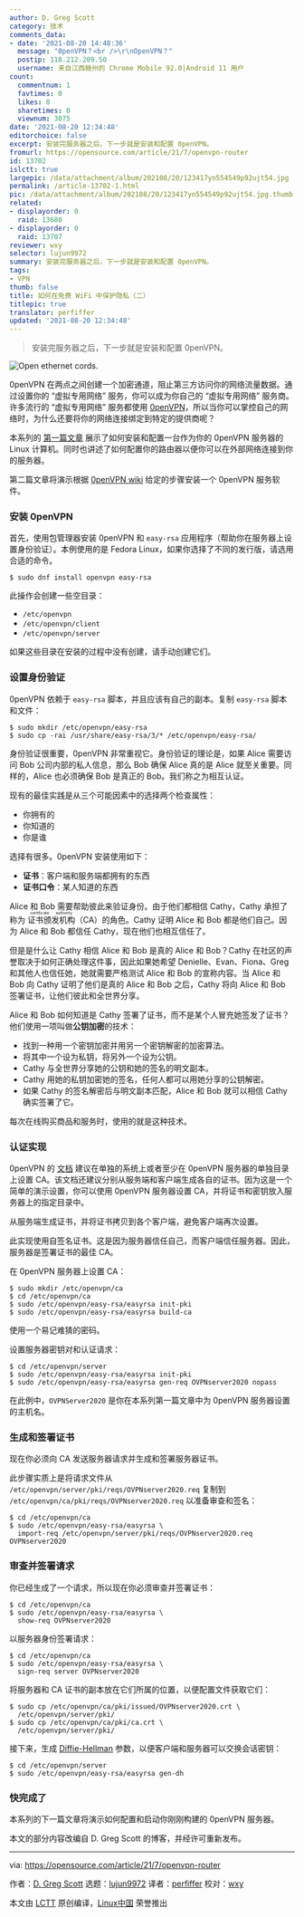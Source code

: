 ```yaml
---
author: D. Greg Scott
category: 技术
comments_data:
- date: '2021-08-20 14:48:36'
  message: "0penVPN？<br />\r\nOpenVPN？"
  postip: 118.212.209.50
  username: 来自江西赣州的 Chrome Mobile 92.0|Android 11 用户
count:
  commentnum: 1
  favtimes: 0
  likes: 0
  sharetimes: 0
  viewnum: 3075
date: '2021-08-20 12:34:48'
editorchoice: false
excerpt: 安装完服务器之后，下一步就是安装和配置 0penVPN。
fromurl: https://opensource.com/article/21/7/openvpn-router
id: 13702
islctt: true
largepic: /data/attachment/album/202108/20/123417yn554549p92ujt54.jpg
permalink: /article-13702-1.html
pic: /data/attachment/album/202108/20/123417yn554549p92ujt54.jpg.thumb.jpg
related:
- displayorder: 0
  raid: 13680
- displayorder: 0
  raid: 13707
reviewer: wxy
selector: lujun9972
summary: 安装完服务器之后，下一步就是安装和配置 0penVPN。
tags:
- VPN
thumb: false
title: 如何在免费 WiFi 中保护隐私（二）
titlepic: true
translator: perfiffer
updated: '2021-08-20 12:34:48'
---
```



> 
> 安装完服务器之后，下一步就是安装和配置 0penVPN。
> 
> 
> 


![](/data/attachment/album/202108/20/123417yn554549p92ujt54.jpg "Open ethernet cords.")


0penVPN 在两点之间创建一个加密通道，阻止第三方访问你的网络流量数据。通过设置你的 “虚拟专用网络” 服务，你可以成为你自己的 “虚拟专用网络” 服务商。许多流行的 “虚拟专用网络” 服务都使用 [0penVPN](https://openvpn.net/)，所以当你可以掌控自己的网络时，为什么还要将你的网络连接绑定到特定的提供商呢？


本系列的 [第一篇文章](/article-13680-1.html) 展示了如何安装和配置一台作为你的 0penVPN 服务器的 Linux 计算机。同时也讲述了如何配置你的路由器以便你可以在外部网络连接到你的服务器。


第二篇文章将演示根据 [0penVPN wiki](https://community.openvpn.net/openvpn/wiki) 给定的步骤安装一个 0penVPN 服务软件。


### 安装 0penVPN


首先，使用包管理器安装 0penVPN 和 `easy-rsa` 应用程序（帮助你在服务器上设置身份验证）。本例使用的是 Fedora Linux，如果你选择了不同的发行版，请选用合适的命令。



```
$ sudo dnf install openvpn easy-rsa

```

此操作会创建一些空目录：


* `/etc/openvpn`
* `/etc/openvpn/client`
* `/etc/openvpn/server`


如果这些目录在安装的过程中没有创建，请手动创建它们。


### 设置身份验证


0penVPN 依赖于 `easy-rsa` 脚本，并且应该有自己的副本。复制 `easy-rsa` 脚本和文件：



```
$ sudo mkdir /etc/openvpn/easy-rsa
$ sudo cp -rai /usr/share/easy-rsa/3/* /etc/openvpn/easy-rsa/

```

身份验证很重要，0penVPN 非常重视它。身份验证的理论是，如果 Alice 需要访问 Bob 公司内部的私人信息，那么 Bob 确保 Alice 真的是 Alice 就至关重要。同样的，Alice 也必须确保 Bob 是真正的 Bob。我们称之为相互认证。


现有的最佳实践是从三个可能因素中的选择两个检查属性：


* 你拥有的
* 你知道的
* 你是谁


选择有很多。0penVPN 安装使用如下：


* **证书**：客户端和服务端都拥有的东西
* **证书口令**：某人知道的东西


Alice 和 Bob 需要帮助彼此来验证身份。由于他们都相信 Cathy，Cathy 承担了称为 <ruby> 证书颁发机构 <rt>  certificate authority </rt></ruby>（CA）的角色。Cathy 证明 Alice 和 Bob 都是他们自己。因为 Alice 和 Bob 都信任 Cathy，现在他们也相互信任了。


但是是什么让 Cathy 相信 Alice 和 Bob 是真的 Alice 和 Bob？Cathy 在社区的声誉取决于如何正确处理这件事，因此如果她希望 Denielle、Evan、Fiona、Greg 和其他人也信任她，她就需要严格测试 Alice 和 Bob 的宣称内容。当 Alice 和 Bob 向 Cathy 证明了他们是真的 Alice 和 Bob 之后，Cathy 将向 Alice 和 Bob 签署证书，让他们彼此和全世界分享。


Alice 和 Bob 如何知道是 Cathy 签署了证书，而不是某个人冒充她签发了证书？他们使用一项叫做**公钥加密**的技术：


* 找到一种用一个密钥加密并用另一个密钥解密的加密算法。
* 将其中一个设为私钥，将另外一个设为公钥。
* Cathy 与全世界分享她的公钥和她的签名的明文副本。
* Cathy 用她的私钥加密她的签名，任何人都可以用她分享的公钥解密。
* 如果 Cathy 的签名解密后与明文副本匹配，Alice 和 Bob 就可以相信 Cathy 确实签署了它。


每次在线购买商品和服务时，使用的就是这种技术。


### 认证实现


0penVPN 的 [文档](https://openvpn.net/community-resources/) 建议在单独的系统上或者至少在 0penVPN 服务器的单独目录上设置 CA。该文档还建议分别从服务端和客户端生成各自的证书。因为这是一个简单的演示设置，你可以使用 0penVPN 服务器设置 CA，并将证书和密钥放入服务器上的指定目录中。


从服务端生成证书，并将证书拷贝到各个客户端，避免客户端再次设置。


此实现使用自签名证书。这是因为服务器信任自己，而客户端信任服务器。因此，服务器是签署证书的最佳 CA。


在 0penVPN 服务器上设置 CA：



```
$ sudo mkdir /etc/openvpn/ca
$ cd /etc/openvpn/ca
$ sudo /etc/openvpn/easy-rsa/easyrsa init-pki
$ sudo /etc/openvpn/easy-rsa/easyrsa build-ca

```

使用一个易记难猜的密码。


设置服务器密钥对和认证请求：



```
$ cd /etc/openvpn/server
$ sudo /etc/openvpn/easy-rsa/easyrsa init-pki
$ sudo /etc/openvpn/easy-rsa/easyrsa gen-req OVPNserver2020 nopass

```

在此例中，`OVPNServer2020` 是你在本系列第一篇文章中为 0penVPN 服务器设置的主机名。


### 生成和签署证书


现在你必须向 CA 发送服务器请求并生成和签署服务器证书。


此步骤实质上是将请求文件从 `/etc/openvpn/server/pki/reqs/OVPNserver2020.req` 复制到 `/etc/openvpn/ca/pki/reqs/OVPNserver2020.req` 以准备审查和签名：



```
$ cd /etc/openvpn/ca
$ sudo /etc/openvpn/easy-rsa/easyrsa \
  import-req /etc/openvpn/server/pki/reqs/OVPNserver2020.req OVPNserver2020

```

### 审查并签署请求


你已经生成了一个请求，所以现在你必须审查并签署证书：



```
$ cd /etc/openvpn/ca
$ sudo /etc/openvpn/easy-rsa/easyrsa \
  show-req OVPNserver2020

```

以服务器身份签署请求：



```
$ cd /etc/openvpn/ca
$ sudo /etc/openvpn/easy-rsa/easyrsa \
  sign-req server OVPNserver2020

```

将服务器和 CA 证书的副本放在它们所属的位置，以便配置文件获取它们：



```
$ sudo cp /etc/openvpn/ca/pki/issued/OVPNserver2020.crt \
  /etc/openvpn/server/pki/
$ sudo cp /etc/openvpn/ca/pki/ca.crt \
  /etc/openvpn/server/pki/

```

接下来，生成 [Diffie-Hellman](https://en.wikipedia.org/wiki/Diffie%E2%80%93Hellman_key_exchange) 参数，以便客户端和服务器可以交换会话密钥：



```
$ cd /etc/openvpn/server
$ sudo /etc/openvpn/easy-rsa/easyrsa gen-dh

```

### 快完成了


本系列的下一篇文章将演示如何配置和启动你刚刚构建的 0penVPN 服务器。


本文的部分内容改编自 D. Greg Scott 的博客，并经许可重新发布。




---


via: <https://opensource.com/article/21/7/openvpn-router>


作者：[D. Greg Scott](https://opensource.com/users/greg-scott) 选题：[lujun9972](https://github.com/lujun9972) 译者：[perfiffer](https://github.com/perfiffer) 校对：[wxy](https://github.com/wxy)


本文由 [LCTT](https://github.com/LCTT/TranslateProject) 原创编译，[Linux中国](https://linux.cn/) 荣誉推出